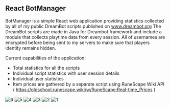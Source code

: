 ## React BotManager

BotManager is a simple React web application providing statistics collected by all of my public DreamBot scripts published on www.dreambot.org
The DreamBot scripts are made in Java for Dreambot framework and include a module that collects playtime data from every session.
All of usernames are encrypted before being sent to my servers to make sure that players identity remains hidden.

Current capabilities of the application:
- Total statistics for all the scripts
- Individual script statistics with user session details
- Individual user statistics
- Item prices are gathered by a separate script using RuneScape Wiki API ( https://oldschool.runescape.wiki/w/RuneScape:Real-time_Prices )



![6](https://github.com/prechcik/react-botmanager/assets/8548224/65ffd965-8c24-4e28-a33e-c505721c4e47)
![5](https://github.com/prechcik/react-botmanager/assets/8548224/b89b2757-fb5c-4cf0-b707-884857e33664)
![4](https://github.com/prechcik/react-botmanager/assets/8548224/cd2d16d8-2450-4522-bf46-b5d36663520c)
![3](https://github.com/prechcik/react-botmanager/assets/8548224/2209da2c-70f4-4ddb-90b6-5341549aa129)
![2](https://github.com/prechcik/react-botmanager/assets/8548224/9950a647-059b-49cd-b462-df13f5f3d6af)
![1](https://github.com/prechcik/react-botmanager/assets/8548224/004f2e86-abf4-4676-addc-9324619002e2)
